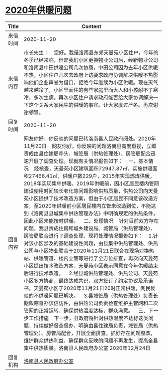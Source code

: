 # <a href="http://www.shangluo.gov.cn/zmhd/ldxxxx.jsp?urltype=leadermail.LeaderMailContentUrl&wbtreeid=1112&leadermailid=6631">2020年供暖问题</a>
|Title|Content|
|:---:|---|
|来信时间|2020-11-20|
|来信内容|市长先生：    您好。我是洛南县东郊天曼苑小区住户，今年的冬季已经来临，但是我们小区更换物业公司后，经新物业公司和洛南县中田供暖公司几次协商，中田公司因为去年小区供暖不热，小区住户几次去政府上访要求政府协调解决供暖不热影响他们企业声誉为借口，拒绝今年继续为小区供暖。现在天气越来越冷了，小区里面住的有些家庭里面大人和小孩耐不了寒冷，多次生病。再次小区住户请求政府能否给大家协调解决一下这个关系大家民生的供暖的事宜。让大家度过严冬。再次谢谢领导。|
|回复时间|2020-11-20|
|回复内容|网友你好，你反映的问题已转洛南县人民政府阅处。2020年11月20日    网友你好，你反映的问题洛南县高度重视，立即责成由县住建局牵头，城管局（供热管理处）、房管局配合迅速开展了调查处理。现就有关情况报告如下：    一、基本情况    经核查，天曼苑小区建筑面积72947.87㎡，实施供暖面积27466.41㎡，供暖户数229户，2015年实现燃煤供暖，2018年实现集中供暖。2019年供暖前，因小区居民楼内管网建设使用时间较长老化等问题影响供热质量，供热公司向天曼苑小区提供了技术改造方案，但由于小区居民不同意该改造方案，至2020年供暖前小区居民楼内立管未改造到位，不能达到《洛南县县城集中供热管理办法》中明确规定的供热条件，因此小区未能按时供暖。    二、处理情况    针对目前双方存在问题，我县责成住房和城乡建设局、城管局（供热管理处）、房管局联合进行了调查处理，现将处理情况报告如下：    1.针对该小区涉及的基础建设性问题，由县集中供热管理处、供热公司与小区物业联合于2020年11月21日联合在现场对换热站、供暖管道、楼内立管等进行了全方位排查，再次向天曼苑小区提出技术改造方案，天曼苑小区表示同意在今年供暖结束后进行技术改造。    2.经县城供热管理处、供热公司、天曼苑小区多方协商，最终达成共识，双方签订了约定协议及承诺书，天曼苑小区于2020年11月21日20时正常供暖，网民反映的不供暖问题已解决。    3.县城管局（供热管理处）负责长期跟踪督办该信访件，由供热公司负责检查维护主管网和二次管网的正常运转，确保供热温度达标，群众满意。    三、下一步工作措施    下一步，县政府将针对供热温度不达标这类问题，持续做好督查督办，明确由县住建局负责，城管局（供热管理处）、房管局配合，开展全面排查，抓好存在问题整改，维护群众供热利益，确保群众反映的问题不再发生，提高全县集中供热质量。洛南县人民政府办公室 2020年12月24日|
|回复机构|<a href="../../categories/agencies/洛南县人民政府办公室.md">洛南县人民政府办公室</a>|
